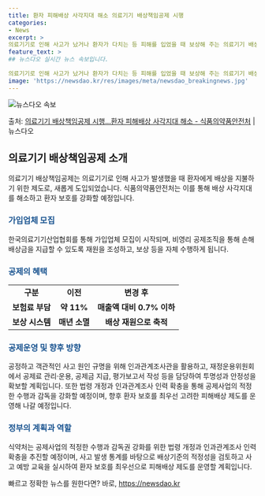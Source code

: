 ```yaml
---
title: 환자 피해배상 사각지대 해소 의료기기 배상책임공제 시행
categories:
- News
excerpt: >
의료기기로 인해 사고가 났거나 환자가 다치는 등 피해를 입었을 때 보상해 주는 의료기기 배상책임공제가 새로 …
feature_text: >
## 뉴스다오 실시간 뉴스 속보입니다.

의료기기로 인해 사고가 났거나 환자가 다치는 등 피해를 입었을 때 보상해 주는 의료기기 배상책임공제가 새로 …
image: 'https://newsdao.kr/res/images/meta/newsdao_breakingnews.jpg'
---
```


![뉴스다오 속보](https://newsdao.kr/res/images/meta/newsdao_breakingnews.jpg)

<p>출처: <a href="https://newsdao.kr/2701" rel="dofollow">의료기기 배상책임공제 시행…환자 피해배상 사각지대 해소 - 식품의약품안전처</a> | 뉴스다오</p>

<h2 data-ke-size="size26">의료기기 배상책임공제 소개</h2>
<p data-ke-size="size16">의료기기 배상책임공제는 의료기기로 인해 사고가 발생했을 때 환자에게 배상을 지불하기 위한 제도로, 새롭게 도입되었습니다. 식품의약품안전처는 이를 통해 배상 사각지대를 해소하고 환자 보호를 강화할 예정입니다.</p>

<h3><b><span style="color: #1a5490;">가입업체 모집</span></b></h3>
<p data-ke-size="size16">한국의료기기산업협회를 통해 가입업체 모집이 시작되며, 비영리 공제조직을 통해 손해배상금을 지급할 수 있도록 재원을 조성하고, 보상 등을 자체 수행하게 됩니다.</p>

<h3><b><span style="color: #1a5490;">공제의 혜택</span></b></h3>
<table>
	<tr>
		<td style="text-align: center; height: 17px;"><b>구분</b></td>
		<td style="text-align: center; height: 17px;"><b>이전</b></td>
		<td style="text-align: center; height: 17px;"><b>변경 후</b></td>
	</tr>
	<tr>
		<td style="text-align: center; height: 17px;"><b>보험료 부담</b></td>
		<td style="text-align: center; height: 17px;"><b>약 11%</b></td>
		<td style="text-align: center; height: 17px;"><b>매출액 대비 0.7% 이하</b></td>
	</tr>
	<tr>
		<td style="text-align: center; height: 17px;"><b>보상 시스템</b></td>
		<td style="text-align: center; height: 17px;"><b>매년 소멸</b></td>
		<td style="text-align: center; height: 17px;"><b>배상 재원으로 축적</b></td>
	</tr>
</table>

<h3><b><span style="color: #1a5490;">공제운영 및 향후 방향</span></b></h3>
<p data-ke-size="size16">공정하고 객관적인 사고 원인 규명을 위해 인과관계조사관을 활용하고, 재정운용위원회에서 공제료 관리·운용, 공제금 지급, 평가보고서 작성 등을 담당하여 투명성과 안정성을 확보할 계획입니다. 또한 법령 개정과 인과관계조사 인력 확충을 통해 공제사업의 적정한 수행과 감독을 강화할 예정이며, 향후 환자 보호를 최우선 고려한 피해배상 제도를 운영해 나갈 예정입니다.</p>

<h3><b><span style="color: #1a5490;">정부의 계획과 역할</span></b></h3>
<p data-ke-size="size16">식약처는 공제사업의 적정한 수행과 감독권 강화를 위한 법령 개정과 인과관계조사 인력 확충을 추진할 예정이며, 사고 발생 통계를 바탕으로 배상기준의 적정성을 검토하고 사고 예방 교육을 실시하여 환자 보호를 최우선으로 피해배상 제도를 운영할 계획입니다.</p> 

빠르고 정확한 뉴스를 원한다면? 바로, <a href="https://newsdao.kr" rel="dofollow">https://newsdao.kr</a>


    
